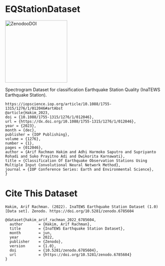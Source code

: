 # EQStationDataset



<a href="https://zenodo.org/record/6785604#.Yr6LXexBzFo"><img width="200" alt="ZenodooDOI" src="https://zenodo.org/badge/DOI/10.5281/zenodo.6785604.svg"/></a>

Spectrogram Dataset for classification Earthquake Station Quality (InaTEWS Earthquake Station).
```
https://iopscience.iop.org/article/10.1088/1755-1315/1276/1/012046#artAbst
@article{Hakim_2023,
doi = {10.1088/1755-1315/1276/1/012046},
url = {https://dx.doi.org/10.1088/1755-1315/1276/1/012046},
year = {2023},
month = {dec},
publisher = {IOP Publishing},
volume = {1276},
number = {1},
pages = {012046},
author = {Arif Rachman Hakim and Adhi Harmoko Saputro and Supriyanto Rohadi and Suko Prayitno Adi and Dwikorita Karnawati},
title = {Classification Of Earthquake Observation Stations Using Multiple Input Convolutional Neural Network Method},
journal = {IOP Conference Series: Earth and Environmental Science},
}
```


<h1>Cite This Dataset</h1>

```
Hakim, Arif Rachman. (2022). InaTEWS Earthquake Station Dataset (1.0) [Data set]. Zenodo. https://doi.org/10.5281/zenodo.6785604
```
```
@dataset{hakim_arif_rachman_2022_6785604,
  author       = {Hakim, Arif Rachman},
  title        = {InaTEWS Earthquake Station Dataset},
  month        = jun,
  year         = 2022,
  publisher    = {Zenodo},
  version      = {1.0},
  doi          = {10.5281/zenodo.6785604},
  url          = {https://doi.org/10.5281/zenodo.6785604}
}
```
